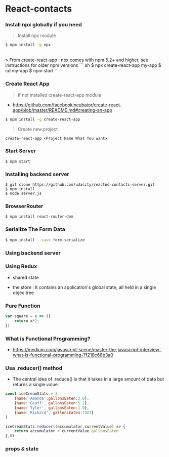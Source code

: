 # React-contacts

### Install npx globally if you need
> Install npx module
``` sh
$ npm install -g npx
```
<br>
> From create-react-app : npx comes with npm 5.2+ and higher, see instructions for older npm versions
``` sh
$ npx create-react-app my-app
$ cd my-app
$ npm start
```

### Create React App
> If not installed create-react-app module 
- https://github.com/facebookincubator/create-react-app/blob/master/README.md#creating-an-app
``` sh
$ npm install -g create-react-app
```

> Create new project 
```
create-react-app <Project Name What You want>
```

### Start Server
```
$ npm start
```

### Installing backend server
```
$ git clone https://github.com/udacity/reactnd-contacts-server.git
$ npm install
$ node server.js
```

### BrowserRouter
```
$ npm install react-router-dom
```

### Serialize The Form Data
``` sh
$ npm install --save form-serialize
```

### Using backend server

### Using Redux
- shared state

- the store : it contains an application's global state, all held in a single objec tree

### Pure Function
``` javascript
var square = x => ({
    return x*2;
})
```

### What is Functional Programming?
- https://medium.com/javascript-scene/master-the-javascript-interview-what-is-functional-programming-7f218c68b3a0

### Usa .reducer() method
- The central idea of .reduce() is that it takes in a large amount of data but returns a single value.
``` javascript
const iceCreamStats = [
    {name:'Amanda',gallonsEaten:3.8},
    {name:'Geoff', gallonsEaten:5.2},
    {name:'Tyler', gallonsEaten:1.9},
    {name:'Richard', gallonsEaten:7923}
]

iceCreamStats.reducer((accumulator,currentValue) => {
    return accumulator + currentValue.gallonsEaten
},0)
```

### props & state
